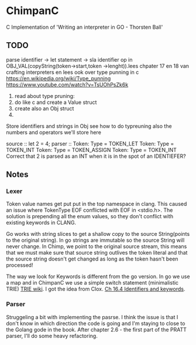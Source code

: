 # ChimpanC
C Implementation of 'Writing an interpreter in GO - Thorsten Ball'

## TODO

parse identifier -> let statement -> sla identifier op in OBJ_VAL(copyString(token->start,token ->lenght)).lees chpater 17 en 18 van crafting interpreters en lees ook over type punning in c
https://en.wikipedia.org/wiki/Type_punning
https://www.youtube.com/watch?v=TsUOhPsZk6k

1) read about type pruning:
2) do like c and create a Value struct 
3) create also an Obj struct
4) 

Store identifiers and strings in Obj 
see how to do typreuning
also the numbers and operators we'll store here


source :: let 2 = 4; 
parser :: 
Token: Type = TOKEN_LET
Token: Type = TOKEN_INT
Token: Type = TOKEN_ASSIGN
Token: Type = TOKEN_INT
Correct that 2 is parsed as an INT when it is in the spot of an IDENTIEFER?

## Notes

### Lexer

Token value names get put put in the top namespace in clang. This caused an issue where TokenType EOF conflicted with EOF in <stdio.h>. The solution is prepending all the enum values, so they don't conflict with existing keywords in CLANG.

Go works with string slices to get a shallow copy to the source String(points to the original string). In go strings are immutable so the source String will never change. In Chimp, we point to the original source stream, this means that we must make sure that source string outlives the token literal and that the source string doesn't get changed as long as the token hasn't been processed!

The way we look for Keywords is different from the go version. In go we use a map and in ChimpanC we use a simple switch statement (minimalistic TRIE) [TRIE wiki](https://en.wikipedia.org/wiki/Trie). I got the idea from Clox. [Ch 16.4 Identifiers and keywords](https://craftinginterpreters.com/scanning-on-demand.html).

### Parser

Struggeling a bit with implementing the pasrse. I think the issue is that I don't know in which direction the code is going and I'm staying to close to the Golang gode in the book. After chapter 2.6 - the first part of the PRATT parser, I'll do some heavy refactoring. 


